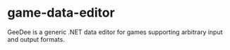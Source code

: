 # game-data-editor
GeeDee is a generic .NET data editor for games supporting arbitrary input and output formats.
